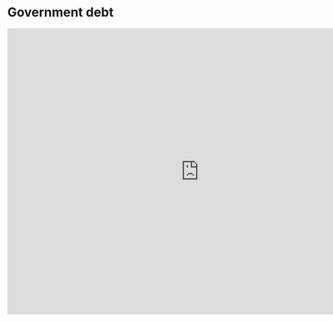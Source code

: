 # Government debt
<iframe src="https://data.oecd.org/chart/6gOS" width="860" height="645" style="border: 0" mozallowfullscreen="true" webkitallowfullscreen="true" allowfullscreen="true"><a href="https://data.oecd.org/chart/6gOS" target="_blank">OECD Chart: General government debt, Total, % of GDP, Annual, 2015</a></iframe>
